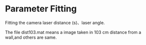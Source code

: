 # Parameter Fitting 

Fitting the camera laser distance (s)、laser angle.

The file dist103.mat means a image taken in 103 cm distance from a wall,and others are same.

